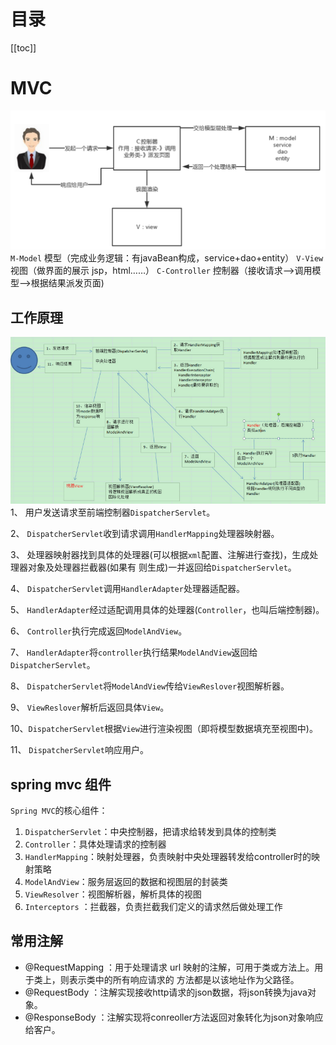 # 目录

[[toc]]

# MVC

![image.png](./img/1675482681619-39f2e698-7443-411a-ad62-b6deb29922c9.png)
`M-Model` 模型（完成业务逻辑：有javaBean构成，service+dao+entity） 
`V-View` 视图（做界面的展示 jsp，html……） 
`C-Controller` 控制器（接收请求—>调用模型—>根据结果派发页面)  

## 工作原理

![image.png](./img/1675482745064-04a996d8-265a-42c4-a4f1-c5cc3513c29a.png)
1、 用户发送请求至前端控制器`DispatcherServlet`。 

2、 `DispatcherServlet`收到请求调用`HandlerMapping`处理器映射器。 

3、 处理器映射器找到具体的处理器(可以根据`xml`配置、注解进行查找)，生成处理器对象及处理器拦截器(如果有 则生成)一并返回给`DispatcherServlet`。 

4、 `DispatcherServlet`调用`HandlerAdapter`处理器适配器。 

5、 `HandlerAdapter`经过适配调用具体的处理器(`Controller`，也叫后端控制器)。 

6、 `Controller`执行完成返回`ModelAndView`。 

7、 `HandlerAdapter`将`controller`执行结果`ModelAndView`返回给`DispatcherServlet`。 

8、 `DispatcherServlet`将`ModelAndView`传给`ViewReslover`视图解析器。 

9、 `ViewReslover`解析后返回具体`View`。 

10、`DispatcherServlet`根据`View`进行渲染视图（即将模型数据填充至视图中)。 

11、 `DispatcherServlet`响应用户。  

## spring mvc 组件

 `Spring MVC`的核心组件： 

1. `DispatcherServlet`：中央控制器，把请求给转发到具体的控制类 
2. `Controller`：具体处理请求的控制器 
3. `HandlerMapping`：映射处理器，负责映射中央处理器转发给controller时的映射策略 
4. `ModelAndView`：服务层返回的数据和视图层的封装类 
5. `ViewResolver`：视图解析器，解析具体的视图 
6. `Interceptors` ：拦截器，负责拦截我们定义的请求然后做处理工作

## **常用注解**

-  @RequestMapping ：用于处理请求 url 映射的注解，可用于类或方法上。用于类上，则表示类中的所有响应请求的 方法都是以该地址作为父路径。  
-  @RequestBody ：注解实现接收http请求的json数据，将json转换为java对象。  
-  @ResponseBody ：注解实现将conreoller方法返回对象转化为json对象响应给客户。  

